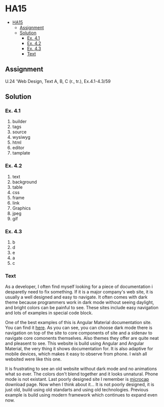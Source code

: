 # HA15

- [HA15](#ha15)
  - [Assignment](#assignment)
  - [Solution](#solution)
    - [Ex. 4.1](#ex-41)
    - [Ex. 4.2](#ex-42)
    - [Ex. 4.3](#ex-43)
    - [Text](#text)

## Assignment

U.24  'Web Design,  Text A, B, C (r., tr.),  Ex.4.1-4.3/59

## Solution

### Ex. 4.1

1. builder
2. tags
3. source
4. wysiwyg
5. html
6. editor
7. tamplate

### Ex. 4.2

1. text
2. background
3. table
4. css
5. frame
6. link
7. Graphics
8. jpeg
9. gif

### Ex. 4.3

1. b
2. d
3. e
4. a
5. c

### Text

As a developer, I often find myself looking for a piece of documentation i desparetly need to fix something. If it is a major company's web site, it is usually a well designed and easy to navigate. It often comes with dark theme because programmers work in dark mode without seeing daylight, and bright colors can be painful to see. These sites include easy navigation and lots of examples in special code block.

One of the best examples of this is Angular Material documentation site. You can find it [here](https://material.angular.io/components/card/overview). As you can see, you can choose dark mode there is navigation on top of the site to core components of site and a sidenav to navigate core comonents themselves. Also themes they offer are quite neat and pleasent to see. This website is build using Angular and Angular Material, the very thing it shows documentation for. It is also adaptive for mobile devices, which makes it easy to observe from phone. I wish all websited were like this one.

It is frustrating to see an old website without dark mode and no animations what so ever. The colors don't blend together and it looks unnatural. Phone mode is not existant. Last poorly designed site I remember is [microcap](http://www.spectrum-soft.com/index.shtm) download page. Now when I think about it... It is not poorly designed, it is just old, build using old standarts and using old technologies. Previous example is build using modern framework which continues to expand even now.
